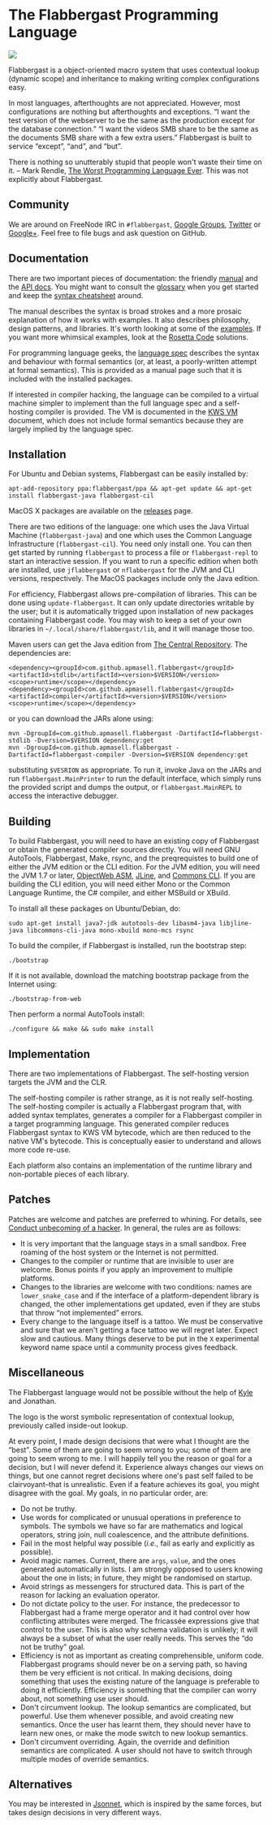 # The Flabbergast Programming Language
![](https://rawgithub.com/flabbergast-config/flabbergast/master/flabbergast.svg)

Flabbergast is a object-oriented macro system that uses contextual lookup (dynamic scope) and inheritance to making writing complex configurations easy.

In most languages, afterthoughts are not appreciated. However, most configurations are nothing but afterthoughts and exceptions. “I want the test version of the webserver to be the same as the production except for the database connection.” “I want the videos SMB share to be the same as the documents SMB share with a few extra users.” Flabbergast is built to service “except”, “and”, and “but”.

There is nothing so unutterably stupid that people won't waste their time on it. – Mark Rendle, [The Worst Programming Language Ever](http://skillsmatter.com/skillscasts/6088-the-worst-programming-language-ever). This was not explicitly about Flabbergast.

## Community

We are around on FreeNode IRC in `#flabbergast`, [Google Groups](https://groups.google.com/forum/#!forum/flabbergast-users), [Twitter](http://twitter.com/co_0nfig) or [Google+](https://plus.google.com/communities/103010827049942376743). Feel free to file bugs and ask question on GitHub.

## Documentation

There are two important pieces of documentation: the friendly [manual](flabbergast-manual.md) and the [API docs](http://docs.flabbergast.org). You might want to consult the [glossary](glossary.md) when you get started and keep the [syntax cheatsheet](syntax-cheatsheet.md) around.

The manual describes the syntax is broad strokes and a more prosaic explanation of how it works with examples. It also describes philosophy, design patterns, and libraries. It's worth looking at some of the [examples](examples). If you want more whimsical examples, look at the [Rosetta Code](rosettacode) solutions.

For programming language geeks, the [language spec](http://docs.flabbergast.org/flabbergast_language.7.html) describes the syntax and behaviour with formal semantics (or, at least, a poorly-written attempt at formal semantics). This is provided as a manual page such that it is included with the installed packages.

If interested in compiler hacking, the language can be compiled to a virtual machine simpler to implement than the full language spec and a self-hosting compiler is provided. The VM is documented in the [KWS VM](kws-vm.md) document, which does not include formal semantics because they are largely implied by the language spec.

## Installation
For Ubuntu and Debian systems, Flabbergast can be easily installed by:

    apt-add-repository ppa:flabbergast/ppa && apt-get update && apt-get install flabbergast-java flabbergast-cil

MacOS X packages are available on the [releases](https://github.com/flabbergast-config/flabbergast/releases) page.

There are two editions of the language: one which uses the Java Virtual Machine (`flabbergast-java`) and one which uses the Common Language Infrastructure (`flabbergast-cil`). You need only install one. You can then get started by running `flabbergast` to process a file or `flabbergast-repl` to start an interactive session. If you want to run a specific edition when both are installed, use `jflabbergast` or `nflabbergast` for the JVM and CLI versions, respectively. The MacOS packages include only the Java edition.

For efficiency, Flabbergast allows pre-compilation of libraries. This can be done using `update-flabbergast`. It can only update directories writable by the user; but it is automatically trigged upon installation of new packages containing Flabbergast code. You may wish to keep a set of your own libraries in `~/.local/share/flabbergast/lib`, and it will manage those too.

Maven users can get the Java edition from [The Central Repository](http://search.maven.org/#search|ga|1|g%3A%22com.github.apmasell.flabbergast%22). The dependencies are:

    <dependency><groupId>com.github.apmasell.flabbergast</groupId><artifactId>stdlib</artifactId><version>$VERSION</version><scope>runtime</scope></dependency>
    <dependency><groupId>com.github.apmasell.flabbergast</groupId><artifactId>compiler</artifactId><version>$VERSION</version><scope>runtime</scope></dependency>

or you can download the JARs alone using:

    mvn -DgroupId=com.github.apmasell.flabbergast -DartifactId=flabbergst-stdlib -Dversion=$VERSION dependency:get
    mvn -DgroupId=com.github.apmasell.flabbergast -DartifactId=flabbergast-compiler -Dversion=$VERSION dependency:get

substituting `$VESRION` as appropriate. To run it, invoke Java on the JARs and run `flabbergast.MainPrinter` to run the default interface, which simply runs the provided script and dumps the output, or `flabbergast.MainREPL` to access the interactive debugger.

## Building
To build Flabbergast, you will need to have an existing copy of Flabbergast or obtain the generated compiler sources directly. You will need GNU AutoTools, Flabbergast, Make, rsync, and the preqrequistes to build one of either the JVM edition or the CLI edition. For the JVM edition, you will need the JVM 1.7 or later, [ObjectWeb ASM](http://asm.ow2.org), [JLine](http://jline.sourceforge.net/), and [Commons CLI](https://commons.apache.org/cli/). If you are building the CLI edition, you will need either Mono or the Common Language Runtime, the C# compiler, and either MSBuild or XBuild.

To install all these packages on Ubuntu/Debian, do:

    sudo apt-get install java7-jdk autotools-dev libasm4-java libjline-java libcommons-cli-java mono-xbuild mono-mcs rsync

To build the compiler, if Flabbergast is installed, run the bootstrap step:

    ./bootstrap

If it is not available, download the matching bootstrap package from the Internet using:

    ./bootstrap-from-web

Then perform a normal AutoTools install:

    ./configure && make && sudo make install

## Implementation
There are two implementations of Flabbergast. The self-hosting version targets the JVM and the CLR.

The self-hosting compiler is rather strange, as it is not really self-hosting. The self-hosting compiler is actually a Flabbergast program that, with added syntax templates, generates a compiler for a Flabbergast compiler in a target programming language. This generated compiler reduces Flabbergast syntax to KWS VM bytecode, which are then reduced to the native VM's bytecode. This is conceptually easier to understand and allows more code re-use.

Each platform also contains an implementation of the runtime library and non-portable pieces of each library.

## Patches
Patches are welcome and patches are preferred to whining. For details, see [Conduct unbecoming of a hacker](http://sealedabstract.com/rants/conduct-unbecoming-of-a-hacker/). In general, the rules are as follows:

- It is very important that the language stays in a small sandbox. Free roaming of the host system or the Internet is not permitted.
- Changes to the compiler or runtime that are invisible to user are welcome. Bonus points if you apply an improvement to multiple platforms.
- Changes to the libraries are welcome with two conditions: names are `lower_snake_case` and if the interface of a platform-dependent library is changed, the other implementations get updated, even if they are stubs that throw “not implemented” errors.
- Every change to the language itself is a tattoo. We must be conservative and sure that we aren't getting a face tattoo we will regret later. Expect slow and cautious. Many things deserve to be put in the `X` experimental keyword name space until a community process gives feedback.

## Miscellaneous
The Flabbergast language would not be possible without the help of [Kyle](https://github.com/edarc) and Jonathan.

The logo is the worst symbolic representation of contextual lookup, previously called inside-out lookup.

At every point, I made design decisions that were what I thought are the “best”. Some of them are going to seem wrong to you; some of them are going to seem wrong to me. I will happily tell you the reason or goal for a decision, but I will never defend it. Experience always changes our views on things, but one cannot regret decisions where one's past self failed to be clairvoyant–that is unrealistic. Even if a feature achieves its goal, you might disagree with the goal. My goals, in no particular order, are:

- Do not be truthy.
- Use words for complicated or unusual operations in preference to symbols. The symbols we have so far are mathematics and logical operators, string join, null coalescence, and the attribute definitions.
- Fail in the most helpful way possible (_i.e._, fail as early and explicitly as possible).
- Avoid magic names. Current, there are `args`, `value`, and the ones generated automatically in lists. I am strongly opposed to users knowing about the one in lists; in future, they might be randomised on startup.
- Avoid strings as messengers for structured data. This is part of the reason for lacking an evaluation operator.
- Do not dictate policy to the user. For instance, the predecessor to Flabbergast had a frame merge operator and it had control over how conflicting attributes were merged. The fricassée expressions give that control to the user. This is also why schema validation is unlikely; it will always be a subset of what the user really needs. This serves the “do not be truthy” goal.
- Efficiency is not as important as creating comprehensible, uniform code. Flabbergast programs should never be on a serving path, so having them be very efficient is not critical. In making decisions, doing something that uses the existing nature of the language is preferable to doing it efficiently. Efficiency is something that the compiler can worry about, not something use user should.
- Don't circumvent lookup. The lookup semantics are complicated, but powerful. Use them whenever possible, and avoid creating new semantics. Once the user has learnt them, they should never have to learn new ones, or make the mode switch to new lookup semantics.
- Don't circumvent overriding. Again, the override and definition semantics are complicated. A user should not have to switch through multiple modes of override semantics.

## Alternatives
You may be interested in [Jsonnet](http://google.github.io/jsonnet/doc/), which is inspired by the same forces, but takes design decisions in very different ways.
